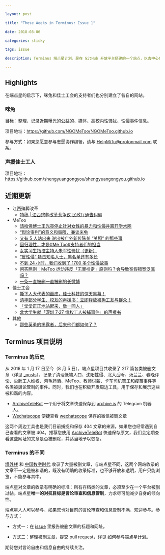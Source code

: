 ```yaml
---

layout: post

title: "These Weeks in Terminus: Issue 1"

date: 2018-08-06

categories: sticky

tags: issue

description: Terminus 端点星计划，是在 GitHub 开放平台搭建的一个站点，以去中心化的方式备份微信、微博等平台被删文章。

---
```


## Highlights

在端点星的启示下，咪兔和佳士工会的支持者们也分别建立了各自的网站。

### 咪兔

目标：整理、记录近期曝光的公益的、媒体、高校内性骚扰、性侵事件信息。

项目地址：<https://github.com/NGOMeToo/NGOMeToo.github.io>

参与方式：如果您愿意参与志愿协作编辑，请与 <a href="mailto:HelpMiTu@protonmail.com">HelpMiTu@protonmail.com</a> 联系。

### 声援佳士工人

项目地址：<https://github.com/shengyuangongyou/shengyuangongyou.github.io>

## 近期更新

* 江西殡葬改革
  * [特稿 \| 江西殡葬改革惹争议 民政厅通告纠偏](https://terminus2049.github.io/archive/2018/08/02/jiang-xi-bin-zang-gai-ge.html)
* MeToo
  * [请哈佛博士王光亮停止针对女性的暴力和性侵并离开学术圈](https://terminus2049.github.io/archive/2018/07/31/wang-guang-liang.html)
  * [“舆论审判”的意义和局限，兼谈米兔](https://terminus2049.github.io/archive/2018/07/29/the-value-of-trial-by-public-opinion.html)
  * [又有 5 人站出来 说出被广外新传陈某 “关照” 的那些事](https://terminus2049.github.io/archive/2018/07/29/MeToo-gdufs.html)
  * [回归理性，才是#Me Too#支持者们的担当](https://terminus2049.github.io/archive/2018/07/27/zhangtingting-metoo.html)
  * [女实习生指控主持人朱军性骚扰（更新）](https://terminus2049.github.io/archive/2018/07/27/zhu-jun.html)
  * [“反性侵” 猛击知名人士，黑名单还有多长](https://terminus2049.github.io/archive/2018/07/26/blacklist.html)
  * [不到 24 小时，我们收到了 1700 多个性侵故事](https://terminus2049.github.io/archive/2018/07/26/the-stories-we-collected-in-24h.html)
  * [问答两则：MeToo 运动违反「无罪推定」原则吗？会导致冤假错案泛滥吗？](https://terminus2049.github.io/archive/2018/07/26/two-questions-about-metoo.html)
  * [一条一直被删一直被删的长微博](https://terminus2049.github.io/archive/2018/07/26/zhu-jun-2.html)
* 佳士工会
  * [撕下人大代表的画皮，佳士科技的惊天黑幕！](https://terminus2049.github.io/archive/2018/07/31/si-xia-ren-da-dai-biao.html)
  * [清华部分学生、校友的声援书：立即释放被拘工友与群众！](https://terminus2049.github.io/archive/2018/07/30/qing-hua-sheng-yuan.html)
  * [「堂堂正正地站起来，做一回人」](https://terminus2049.github.io/archive/2018/07/29/tang-tang-zheng-zheng.html)
  * [北大学生就「深圳 7·27 维权工人被捕事件」的声援书](https://terminus2049.github.io/archive/2018/07/29/bei-da-sheng-yuan-gong-ren.html)
* 其他
  * [那些英勇的揭露者，后来他们都如何了？](https://terminus2049.github.io/archive/2018/07/27/the-brave-people.html)

## Terminus 项目说明

### Terminus 的历史

从 2018 年 1 月 17 日至今（8 月 5 日），端点星项目共收录了 217 篇各类被删文章（详见 [_posts](https://github.com/Terminus2049/Terminus2049.github.io/tree/master/_posts)），记录了清理低端人口、沈阳性侵、北大岳昕、汤兰兰、春晚评论、尘肺工人维权、鸿毛药酒、MeToo、教师讨薪、卡车司机罢工和疫苗事件等各类被舆论管制的事件。同时，我们也在积极开发周边工具，用于保存和展示这些被和谐的内容。

* [ArchiveTeleBot](https://github.com/Terminus2049/ArchiveTeleBot) 一个用于将文章快速保存到 [archive.is](https://archive.is/mp.weixin.qq.com) 的 Telegram 机器人。
* [Wechatscope](https://github.com/Terminus2049/Wechatscope) 便捷查看 [wechatscope](http://wechatscope.jmsc.hku.hk/) 保存的微信被删文章

这两个周边工具也是我们目前捕捉和保存 404 文章的来源，如果您也经常遇到自己查看的文章被 404，推荐您使用 [ArchiveTeleBot](https://github.com/Terminus2049/ArchiveTeleBot) 快速保存原文，我们会定期查看这些网址的文章是否被删除，并适当地予以恢复。

### Terminus 的不同

[墙外楼](https://www.letscorp.net/) 和 [中国数字时代](https://chinadigitaltimes.net/chinese/) 收录了大量被删文章，与端点星不同，这两个网站收录的文章不一定是被和谐的，既没有明确的收录标准，也不够开放和透明，用户只能浏览，不能参与其中。

端点星对文章的收录有明确的标准：所有存档类的文章，必须至少在一个平台被删过帖。端点星**唯一的对抗目标是言论审查和信息管制**，力求尽可能减少自身的倾向性。

端点星人人可以参与，如果您也对目前的言论审查和信息管制不满，欢迎参与。参与方式：

- 方式一：在 [issue](https://github.com/Terminus2049/Terminus2049.github.io/issues) 里报告被删文章的标题和网址。

- 方式二：整理被删文章，提交 pull request，详见 [如何参与端点星计划](https://github.com/Terminus2049/Terminus2049.github.io/blob/master/_posts/2018-04-01-how-to-participate-in-terminus.md)。

期待您对言论自由和信息自由的持续关注。
